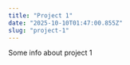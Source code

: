 ```yaml
---
title: "Project 1"
date: "2025-10-10T01:47:00.855Z"
slug: "project-1"
---
```



Some info about project 1

